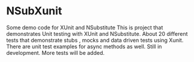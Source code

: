 # NSubXunit
Some demo code for XUnit and NSubstitute
This is project that demonstrates Unit testing with XUnit and NSubstitute. 
About 20 different tests that demonstrate stubs , mocks and data driven tests using Xunit.
There are unit test examples for async methods as well.
Still in development. More tests will be added.
